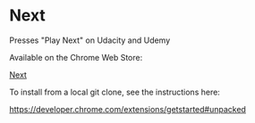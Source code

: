 Next
====

Presses "Play Next" on Udacity and Udemy


Available on the Chrome Web Store:

[Next](https://chrome.google.com/webstore/detail/next/ohbainpmaikiicdjgnbpcekhlmdigopi)


To install from a local git clone, see the instructions here:

https://developer.chrome.com/extensions/getstarted#unpacked